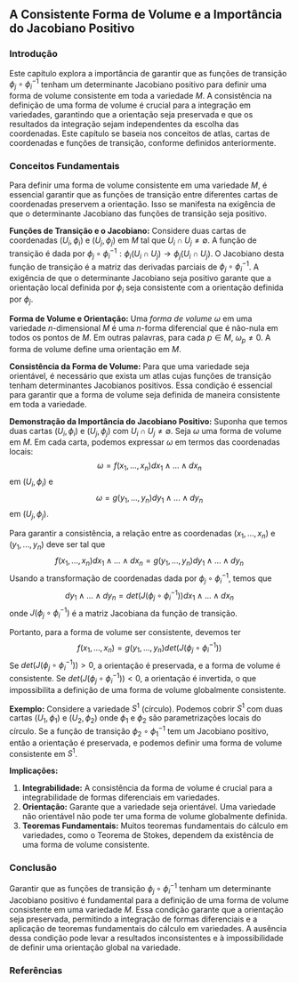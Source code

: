 ## A Consistente Forma de Volume e a Importância do Jacobiano Positivo

### Introdução
Este capítulo explora a importância de garantir que as funções de transição $\phi_j \circ \phi_i^{-1}$ tenham um determinante Jacobiano positivo para definir uma forma de volume consistente em toda a variedade *M*. A consistência na definição de uma forma de volume é crucial para a integração em variedades, garantindo que a orientação seja preservada e que os resultados da integração sejam independentes da escolha das coordenadas. Este capítulo se baseia nos conceitos de atlas, cartas de coordenadas e funções de transição, conforme definidos anteriormente.

### Conceitos Fundamentais
Para definir uma forma de volume consistente em uma variedade *M*, é essencial garantir que as funções de transição entre diferentes cartas de coordenadas preservem a orientação. Isso se manifesta na exigência de que o determinante Jacobiano das funções de transição seja positivo.

**Funções de Transição e o Jacobiano:**
Considere duas cartas de coordenadas $(U_i, \phi_i)$ e $(U_j, \phi_j)$ em *M* tal que $U_i \cap U_j \neq \emptyset$. A função de transição é dada por $\phi_j \circ \phi_i^{-1}: \phi_i(U_i \cap U_j) \rightarrow \phi_j(U_i \cap U_j)$. O Jacobiano desta função de transição é a matriz das derivadas parciais de $\phi_j \circ \phi_i^{-1}$. A exigência de que o determinante Jacobiano seja positivo garante que a orientação local definida por $\phi_i$ seja consistente com a orientação definida por $\phi_j$.

**Forma de Volume e Orientação:**
Uma *forma de volume* $\omega$ em uma variedade *n*-dimensional *M* é uma *n*-forma diferencial que é não-nula em todos os pontos de *M*. Em outras palavras, para cada $p \in M$, $\omega_p \neq 0$. A forma de volume define uma orientação em *M*.

**Consistência da Forma de Volume:**
Para que uma variedade seja orientável, é necessário que exista um atlas cujas funções de transição tenham determinantes Jacobianos positivos. Essa condição é essencial para garantir que a forma de volume seja definida de maneira consistente em toda a variedade.

**Demonstração da Importância do Jacobiano Positivo:**
Suponha que temos duas cartas $(U_i, \phi_i)$ e $(U_j, \phi_j)$ com $U_i \cap U_j \neq \emptyset$. Seja $\omega$ uma forma de volume em *M*. Em cada carta, podemos expressar $\omega$ em termos das coordenadas locais:
$$\omega = f(x_1, ..., x_n) dx_1 \wedge ... \wedge dx_n$$
em $(U_i, \phi_i)$ e
$$\omega = g(y_1, ..., y_n) dy_1 \wedge ... \wedge dy_n$$
em $(U_j, \phi_j)$.

Para garantir a consistência, a relação entre as coordenadas $(x_1, ..., x_n)$ e $(y_1, ..., y_n)$ deve ser tal que
$$f(x_1, ..., x_n) dx_1 \wedge ... \wedge dx_n = g(y_1, ..., y_n) dy_1 \wedge ... \wedge dy_n$$
Usando a transformação de coordenadas dada por $\phi_j \circ \phi_i^{-1}$, temos que
$$dy_1 \wedge ... \wedge dy_n = det(J(\phi_j \circ \phi_i^{-1})) dx_1 \wedge ... \wedge dx_n$$
onde $J(\phi_j \circ \phi_i^{-1})$ é a matriz Jacobiana da função de transição.

Portanto, para a forma de volume ser consistente, devemos ter
$$f(x_1, ..., x_n) = g(y_1, ..., y_n) det(J(\phi_j \circ \phi_i^{-1}))$$
Se $det(J(\phi_j \circ \phi_i^{-1})) > 0$, a orientação é preservada, e a forma de volume é consistente. Se $det(J(\phi_j \circ \phi_i^{-1})) < 0$, a orientação é invertida, o que impossibilita a definição de uma forma de volume globalmente consistente.

**Exemplo:**
Considere a variedade $S^1$ (círculo). Podemos cobrir $S^1$ com duas cartas $(U_1, \phi_1)$ e $(U_2, \phi_2)$ onde $\phi_1$ e $\phi_2$ são parametrizações locais do círculo. Se a função de transição $\phi_2 \circ \phi_1^{-1}$ tem um Jacobiano positivo, então a orientação é preservada, e podemos definir uma forma de volume consistente em $S^1$.

**Implicações:**
1.  **Integrabilidade:** A consistência da forma de volume é crucial para a integrabilidade de formas diferenciais em variedades.
2.  **Orientação:** Garante que a variedade seja orientável. Uma variedade não orientável não pode ter uma forma de volume globalmente definida.
3.  **Teoremas Fundamentais:** Muitos teoremas fundamentais do cálculo em variedades, como o Teorema de Stokes, dependem da existência de uma forma de volume consistente.

### Conclusão
Garantir que as funções de transição $\phi_j \circ \phi_i^{-1}$ tenham um determinante Jacobiano positivo é fundamental para a definição de uma forma de volume consistente em uma variedade *M*. Essa condição garante que a orientação seja preservada, permitindo a integração de formas diferenciais e a aplicação de teoremas fundamentais do cálculo em variedades. A ausência dessa condição pode levar a resultados inconsistentes e à impossibilidade de definir uma orientação global na variedade.

### Referências
[^1]: Fig. 10.9, 10.10, 10.11, 10.12, 10.13, 10.14, 10.15, 10.16, 10.17, 10.18, 10.19, 10.20, 10.21

<!-- END -->